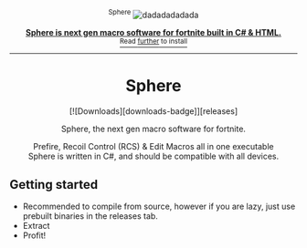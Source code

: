 <div align="center">

<sup>Sphere</sup>
![dadadadadada](https://github.com/Storm99999/sphere/assets/87811650/610d85f8-a33a-4a8d-bd44-999f4dc9c0df)
<a href="https://discord.gg/dWQW7jhHv9">
  <div>
    

  </div>
  <b>
    Sphere is next gen macro software for fortnite built in C# & HTML.
    
  </b>
  <div>
    <sup>Read <u>further</u> to install</sup>
  </div>
</a>

<hr />

# Sphere

[![Downloads][downloads-badge]][releases]

Sphere, the next gen macro software for fortnite.

Prefire, Recoil Control (RCS) & Edit Macros all in one executable<br />
Sphere is written in C#, and should be compatible with all devices.


</div>

## Getting started
* Recommended to compile from source, however if you are lazy, just use prebuilt binaries in the releases tab.
* Extract
* Profit!


